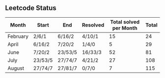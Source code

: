 ## Leetcode Status

| Month    | Start   | End     | Resolved | Total solved per Month | Total |
|----------|---------|---------|----------|------------------------|-------|
| February | 2/6/1   | 6/16/2  | 4/10/1   | 15                     | 24    |
| April    | 6/16/2  | 7/20/2  | 1/4/0    | 5                      | 29    |
| June     | 7/20/2  | 23/53/5 | 16/33/3  | 52                     | 81    |
| July     | 23/53/5 | 27/74/7 | 4/21/2   | 27                     | 108   |
| August   | 27/74/7 | 27/81/7 | 0/7/0    | 7                      | 115   |
